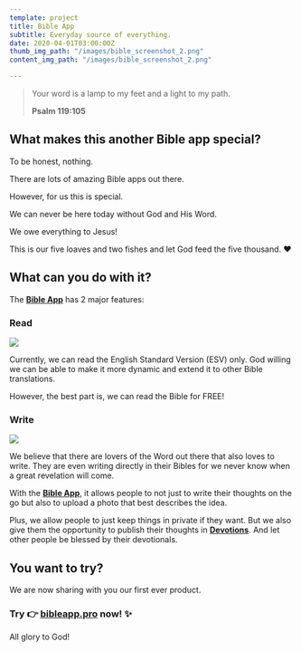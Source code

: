 ```yaml
---
template: project
title: Bible App
subtitle: Everyday source of everything.
date: 2020-04-01T03:00:00Z
thumb_img_path: "/images/bible_screenshot_2.png"
content_img_path: "/images/bible_screenshot_2.png"

---
```

> Your word is a lamp to my feet and a light to my path.
>
> **Psalm 119:105**

## What makes this another Bible app special?

To be honest, nothing.

There are lots of amazing Bible apps out there.

However, for us this is special.

We can never be here today without God and His Word.

We owe everything to Jesus!

This is our five loaves and two fishes and let God feed the five thousand. ♥

## What can you do with it?

The [**Bible App**](www.bibleapp.pro) has 2 major features:

### Read

![](/images/bible_demo_1.gif)

Currently, we can read the English Standard Version (ESV) only. God willing we can be able to make it more dynamic and extend it to other Bible translations.

However, the best part is, we can read the Bible for FREE!

### Write

![](/images/bible_demo_2.gif)

We believe that there are lovers of the Word out there that also loves to write. They are even writing directly in their Bibles for we never know when a great revelation will come.

With the [**Bible App**](www.bibleapp.pro), it allows people to not just to write their thoughts on the go but also to upload a photo that best describes the idea.

Plus, we allow people to just keep things in private if they want. But we also give them the opportunity to publish their thoughts in [**Devotions**](devotions.bibleapp.pro). And let other people be blessed by their devotionals.

## You want to try?

We are now sharing with you our first ever product.

### Try 👉 [**bibleapp.pro**]() now! ✨

All glory to God!